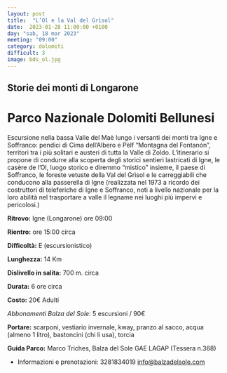 ```yaml
---
layout: post
title:  "L’Ol e la Val del Grìsol"
date:  2023-01-28 11:00:00 +0100
day: "sab, 18 mar 2023"
meeting: "09:00"
category: dolomiti 
difficult: 3
image: bds_ol.jpg
---
```


## Storie dei monti di Longarone
# Parco Nazionale Dolomiti Bellunesi

Escursione nella bassa Valle del Maè lungo i versanti dei monti tra Igne e Soffranco: pendici di Cima dell’Albero e Pèlf “Montagna del Fontanón”, territori tra i più solitari e austeri di tutta la Valle di Zoldo. L’itinerario si propone di condurre alla scoperta degli storici sentieri lastricati di Igne, le casère de l’Ol, luogo storico e diremmo “mistico” insieme, il paese di Soffranco, le foreste vetuste della Val del Grìsol e le carreggiabili che conducono alla passerella di Igne (realizzata nel 1973 a ricordo dei costruttori di teleferiche di Igne e Soffranco, noti a livello nazionale per la loro abilità nel trasportare a valle il legname nei luoghi più impervi e pericolosi.)

**Ritrovo:** Igne (Longarone) ore 09:00

**Rientro:** ore 15:00 circa 

**Difficoltà:** E (escursionistico)

**Lunghezza:** 14 Km

**Dislivello in salita:**  700 m. circa

**Durata:** 6 ore circa

**Costo:** 20€ Adulti

*Abbonamenti Balza del Sole:* 5 escursioni / 90€

**Portare:** scarponi, vestiario invernale, kway, pranzo al sacco, acqua (almeno 1 litro), bastoncini (chi li usa), torcia

**Guida Parco:** Marco Triches, Balza del Sole GAE LAGAP (Tessera n.368)
* Informazioni e prenotazioni:    3281834019    info@balzadelsole.com 
